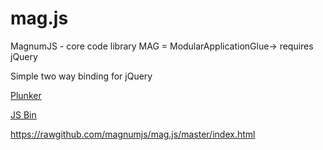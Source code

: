 mag.js
======

MagnumJS - core code library
MAG = ModularApplicationGlue-> requires jQuery


Simple two way binding for jQuery

<a href="http://plnkr.co/edit/zNI2IPbnd1P9omp9LcP6?p=preview">Plunker</a>

<a class="jsbin-embed" href="http://jsbin.com/esovum/1/embed?live">JS Bin</a><script src="http://static.jsbin.com/js/embed.js"></script>

https://rawgithub.com/magnumjs/mag.js/master/index.html
